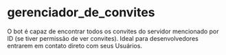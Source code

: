 # gerenciador_de_convites
O bot é capaz de encontrar todos os convites do servidor mencionado por ID (se tiver permissão de ver convites). Ideal para desenvolvedores entrarem em contato direto com seus Usuários.
